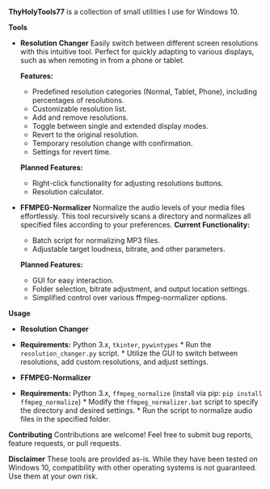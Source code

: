 **ThyHolyTools77** is a collection of small utilities I use for Windows 10.

**Tools**
*   **Resolution Changer**
  Easily switch between different screen resolutions with this intuitive tool. Perfect for quickly adapting to various displays, such as when remoting in from a phone or tablet.

    **Features:**
    *   Predefined resolution categories (Normal, Tablet, Phone), including percentages of resolutions.
    *   Customizable resolution list.
    *   Add and remove resolutions.
    *   Toggle between single and extended display modes.
    *   Revert to the original resolution.
    *   Temporary resolution change with confirmation.
    *   Settings for revert time.

    **Planned Features:**
    *   Right-click functionality for adjusting resolutions buttons.
    *   Resolution calculator.

*   **FFMPEG-Normalizer**
  Normalize the audio levels of your media files effortlessly. This tool recursively scans a directory and normalizes all specified files according to your preferences.
    **Current Functionality:**
    *   Batch script for normalizing MP3 files.
    *   Adjustable target loudness, bitrate, and other parameters.

    **Planned Features:**
    *   GUI for easy interaction.
    *   Folder selection, bitrate adjustment, and output location settings.
    *   Simplified control over various ffmpeg-normalizer options.

**Usage**
*   **Resolution Changer**
  *   **Requirements:** Python 3.x, `tkinter`, `pywintypes`
    *   Run the `resolution_changer.py` script.
    *   Utilize the GUI to switch between resolutions, add custom resolutions, and adjust settings.

*   **FFMPEG-Normalizer**
  *   **Requirements:** Python 3.x, `ffmpeg_normalize` (install via pip: `pip install ffmpeg_normalize`)
    *   Modify the `ffmpeg_normalizer.bat` script to specify the directory and desired settings.
    *   Run the script to normalize audio files in the specified folder. 

**Contributing**
Contributions are welcome! Feel free to submit bug reports, feature requests, or pull requests.

**Disclaimer**
These tools are provided as-is. While they have been tested on Windows 10, compatibility with other operating systems is not guaranteed. Use them at your own risk.
